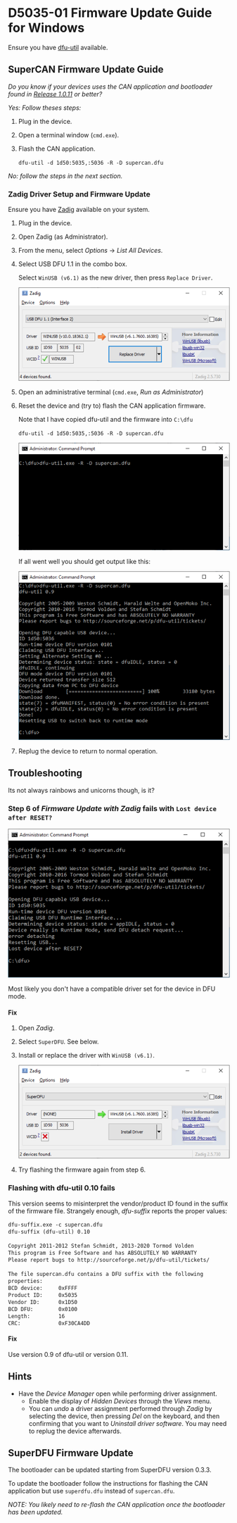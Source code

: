 # D5035-01 Firmware Update Guide for Windows

Ensure you have [dfu-util](http://dfu-util.sourceforge.net/releases/) available.

## SuperCAN Firmware Update Guide

_Do you know if your devices uses the CAN application and bootloader found in [Release 1.0.11](https://github.com/jgressmann/supercan/releases/tag/v1.0.11) or better?_


*Yes: Follow theses steps:*

1. Plug in the device.
2. Open a terminal window (`cmd.exe`).
3. Flash the CAN application.

	`dfu-util -d 1d50:5035,:5036 -R -D supercan.dfu`


*No: follow the steps in the next section.*

### Zadig Driver Setup and Firmware Update

Ensure you have [Zadig](https://zadig.akeo.ie/) available on your system.

1. Plug in the device.
2. Open Zadig (as Administrator).
3. From the menu, select _Options_ -> _List All Devices_.
4. Select USB DFU 1.1 in the combo box.

	Select `WinUSB (v6.1)` as the new driver, then press `Replace Driver`.


	![USB DFU 1.1 selected in Zadig](doc/zadig-runtime-mode-replace-v10-v6.png)

5. Open an administrative terminal (`cmd.exe`, _Run as Administrator_)

6. Reset the device and (try to) flash the CAN application firmware.

	Note that I have copied dfu-util and the firmware into `C:\dfu`

	`dfu-util -d 1d50:5035,:5036 -R -D supercan.dfu`

	![dfu-util: flash cmd](doc/cmd-dfu-util-flash.png)


	If all went well you should get output like this:

	![dfu-util: flash succeeded](doc/cmd-dfu-util-flash-success.png)

7. Replug the device to return to normal operation.


## Troubleshooting

Its not always rainbows and unicorns though, is it?

### **Step 6** of _Firmware Update with Zadig_ fails with `Lost device after RESET?`

![dfu-util: Lost device after RESET?](doc/cmd-dfu-util-flash-lost-device-after-reset.png)

Most likely you don't have a compatible driver set for the device in DFU mode.

#### Fix

1. Open _Zadig_.
2. Select `SuperDFU`. See below.
3. Install or replace the driver with `WinUSB (v6.1)`.

	![Zadig: install driver for SuperDFU](doc/zadig-dfu-mode.png)


4. Try flashing the firmware again from step 6.

### Flashing with dfu-util 0.10 fails

This version seems to misinterpret the vendor/product ID found in the suffix of the firmware file.
Strangely enough, _dfu-suffix_ reports the proper values:

```
dfu-suffix.exe -c supercan.dfu
dfu-suffix (dfu-util) 0.10

Copyright 2011-2012 Stefan Schmidt, 2013-2020 Tormod Volden
This program is Free Software and has ABSOLUTELY NO WARRANTY
Please report bugs to http://sourceforge.net/p/dfu-util/tickets/

The file supercan.dfu contains a DFU suffix with the following properties:
BCD device:     0xFFFF
Product ID:     0x5035
Vendor ID:      0x1D50
BCD DFU:        0x0100
Length:         16
CRC:            0xF30CA4DD
```

#### Fix

Use version 0.9 of dfu-util or version 0.11.

## Hints

* Have the _Device Manager_ open while performing driver assignment.
	* Enable the display of _Hidden Devices_ through the _Views_ menu.
	* You can _undo_ a driver assignment performed through _Zadig_ by selecting the device, then pressing _Del_ on the keyboard, and then confirming that you want to _Uninstall driver software_. You may need to replug the device afterwards.


## SuperDFU Firmware Update

The bootloader can be updated starting from SuperDFU version 0.3.3.

To update the bootloader follow the instructions for flashing the CAN application but use `superdfu.dfu` instead of `supercan.dfu`.

_NOTE: You likely need to re-flash the CAN application once the bootloader has been updated._

